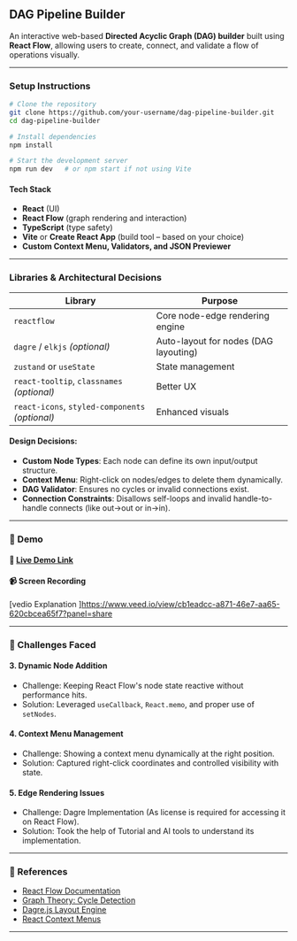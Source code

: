 

## DAG Pipeline Builder

An interactive web-based **Directed Acyclic Graph (DAG) builder** built using **React Flow**, allowing users to create, connect, and validate a flow of operations visually.

---

### Setup Instructions

```bash
# Clone the repository
git clone https://github.com/your-username/dag-pipeline-builder.git
cd dag-pipeline-builder

# Install dependencies
npm install

# Start the development server
npm run dev   # or npm start if not using Vite
```

####  Tech Stack

* **React** (UI)
* **React Flow** (graph rendering and interaction)
* **TypeScript** (type safety)
* **Vite** or **Create React App** (build tool – based on your choice)
* **Custom Context Menu, Validators, and JSON Previewer**

---

###  Libraries & Architectural Decisions

| Library                                         | Purpose                               |
| ----------------------------------------------- | ------------------------------------- |
| `reactflow`                                     | Core node-edge rendering engine       |
| `dagre` / `elkjs` *(optional)*                  | Auto-layout for nodes (DAG layouting) |
| `zustand` or `useState`                         | State management                      |
| `react-tooltip`, `classnames` *(optional)*      | Better UX                             |
| `react-icons`, `styled-components` *(optional)* | Enhanced visuals                      |

####  Design Decisions:

* **Custom Node Types**: Each node can define its own input/output structure.
* **Context Menu**: Right-click on nodes/edges to delete them dynamically.
* **DAG Validator**: Ensures no cycles or invalid connections exist.
* **Connection Constraints**: Disallows self-loops and invalid handle-to-handle connects (like out→out or in→in).

---

### 🎥 Demo

#### 🔗 [Live Demo Link](https://dag-pipeline.vercel.app/)



#### 📹 Screen Recording

[vedio Explanation ]https://www.veed.io/view/cb1eadcc-a871-46e7-aa65-620cbcea65f7?panel=share

---

### 🚧 Challenges Faced



#### 3. **Dynamic Node Addition**

* Challenge: Keeping React Flow's node state reactive without performance hits.
* Solution: Leveraged `useCallback`, `React.memo`, and proper use of `setNodes`.

#### 4. **Context Menu Management**

* Challenge: Showing a context menu dynamically at the right position.
* Solution: Captured right-click coordinates and controlled visibility with state.

#### 5. **Edge Rendering Issues**

* Challenge: Dagre Implementation (As license is required for accessing it on React Flow).
* Solution: Took the help of Tutorial and AI tools to understand its implementation.

---

### 📖 References

* [React Flow Documentation](https://reactflow.dev/docs)
* [Graph Theory: Cycle Detection](https://www.geeksforgeeks.org/detect-cycle-in-a-graph/)
* [Dagre.js Layout Engine](https://github.com/dagrejs/dagre)
* [React Context Menus](https://blog.logrocket.com/creating-custom-right-click-menus-react/)

---
